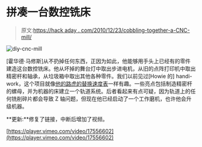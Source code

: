 # 拼凑一台数控铣床

> 原文:[https://hack aday . com/2010/12/23/cobbling-together-a-CNC-mill/](https://hackaday.com/2010/12/23/cobbling-together-a-cnc-mill/)

![](../Images/2210c00cb11fe5a4fc243bf356f853d0.png "diy-cnc-mill")

[霍华德·马修斯]从不扔掉任何东西，正因为如此，他能够用手头上已经有的零件建造这台数控铣床。他从坏掉的舞台灯中取出步进电机，从旧的点阵打印机中取出精密杆和轴承，从垃圾箱中取出其他各种零件。我们以前见过[Howie 的] handi-work，这个项目就像[他的路虎的替换速度表](http://hackaday.com/2010/06/17/replacement-speedometer/)一样有趣。一些亮点包括制造精密杆的螺母，并为机器的床建立一个轨道系统。后者看起来有点可疑，因为轨道上的任何铣削碎片都会导致 Z 轴问题，但现在他已经启动了一个工作磨机，也许他会升级机器。

**更新:**修复了链接，中断后增加了视频。

[https://player.vimeo.com/video/17556602](https://player.vimeo.com/video/17556602)